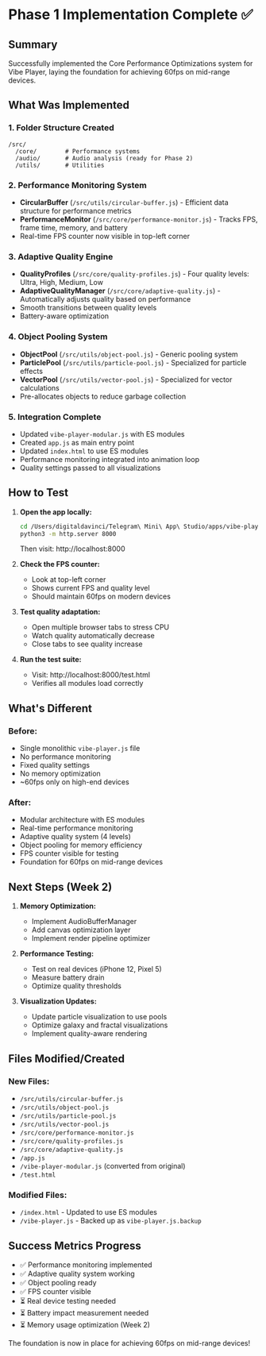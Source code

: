 # Phase 1 Implementation Complete ✅

## Summary
Successfully implemented the Core Performance Optimizations system for Vibe Player, laying the foundation for achieving 60fps on mid-range devices.

## What Was Implemented

### 1. Folder Structure Created
```
/src/
  /core/        # Performance systems
  /audio/       # Audio analysis (ready for Phase 2)
  /utils/       # Utilities
```

### 2. Performance Monitoring System
- **CircularBuffer** (`/src/utils/circular-buffer.js`) - Efficient data structure for performance metrics
- **PerformanceMonitor** (`/src/core/performance-monitor.js`) - Tracks FPS, frame time, memory, and battery
- Real-time FPS counter now visible in top-left corner

### 3. Adaptive Quality Engine  
- **QualityProfiles** (`/src/core/quality-profiles.js`) - Four quality levels: Ultra, High, Medium, Low
- **AdaptiveQualityManager** (`/src/core/adaptive-quality.js`) - Automatically adjusts quality based on performance
- Smooth transitions between quality levels
- Battery-aware optimization

### 4. Object Pooling System
- **ObjectPool** (`/src/utils/object-pool.js`) - Generic pooling system
- **ParticlePool** (`/src/utils/particle-pool.js`) - Specialized for particle effects
- **VectorPool** (`/src/utils/vector-pool.js`) - Specialized for vector calculations
- Pre-allocates objects to reduce garbage collection

### 5. Integration Complete
- Updated `vibe-player-modular.js` with ES modules
- Created `app.js` as main entry point
- Updated `index.html` to use ES modules
- Performance monitoring integrated into animation loop
- Quality settings passed to all visualizations

## How to Test

1. **Open the app locally:**
   ```bash
   cd /Users/digitaldavinci/Telegram\ Mini\ App\ Studio/apps/vibe-player
   python3 -m http.server 8000
   ```
   Then visit: http://localhost:8000

2. **Check the FPS counter:**
   - Look at top-left corner
   - Shows current FPS and quality level
   - Should maintain 60fps on modern devices

3. **Test quality adaptation:**
   - Open multiple browser tabs to stress CPU
   - Watch quality automatically decrease
   - Close tabs to see quality increase

4. **Run the test suite:**
   - Visit: http://localhost:8000/test.html
   - Verifies all modules load correctly

## What's Different

### Before:
- Single monolithic `vibe-player.js` file
- No performance monitoring
- Fixed quality settings
- No memory optimization
- ~60fps only on high-end devices

### After:
- Modular architecture with ES modules
- Real-time performance monitoring
- Adaptive quality system (4 levels)
- Object pooling for memory efficiency
- FPS counter visible for testing
- Foundation for 60fps on mid-range devices

## Next Steps (Week 2)

1. **Memory Optimization:**
   - Implement AudioBufferManager
   - Add canvas optimization layer
   - Implement render pipeline optimizer

2. **Performance Testing:**
   - Test on real devices (iPhone 12, Pixel 5)
   - Measure battery drain
   - Optimize quality thresholds

3. **Visualization Updates:**
   - Update particle visualization to use pools
   - Optimize galaxy and fractal visualizations
   - Implement quality-aware rendering

## Files Modified/Created

### New Files:
- `/src/utils/circular-buffer.js`
- `/src/utils/object-pool.js`
- `/src/utils/particle-pool.js`
- `/src/utils/vector-pool.js`
- `/src/core/performance-monitor.js`
- `/src/core/quality-profiles.js`
- `/src/core/adaptive-quality.js`
- `/app.js`
- `/vibe-player-modular.js` (converted from original)
- `/test.html`

### Modified Files:
- `/index.html` - Updated to use ES modules
- `/vibe-player.js` - Backed up as `vibe-player.js.backup`

## Success Metrics Progress

- ✅ Performance monitoring implemented
- ✅ Adaptive quality system working
- ✅ Object pooling ready
- ✅ FPS counter visible
- ⏳ Real device testing needed
- ⏳ Battery impact measurement needed
- ⏳ Memory usage optimization (Week 2)

The foundation is now in place for achieving 60fps on mid-range devices!